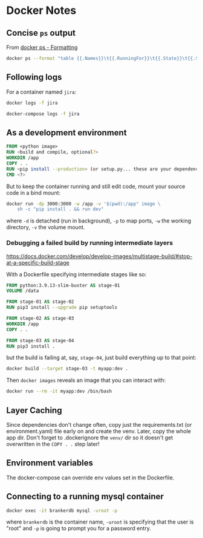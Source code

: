 # Docker Notes

## Concise `ps` output
From [docker ps - Formatting](https://docs.docker.com/engine/reference/commandline/ps/#formatting)
```bash
docker ps --format "table {{.Names}}\t{{.RunningFor}}\t{{.State}}\t{{.Status}}\t{{.Ports}}" -a
```

## Following logs
For a container named `jira`:
```bash
docker logs -f jira

docker-compose logs -f jira
```

## As a development environment
```dockerfile
FROM <python image>
RUN <build and compile, optional?>
WORKDIR /app
COPY . .
RUN <pip install --production> (or setup.py... these are your dependencies)
CMD <?>
```
But to keep the container running and still edit code, mount your source code in a bind mount:
```bash
docker run -dp 3000:3000 -w /app -v '$(pwd):/app" image \
	sh -c "pip install . && run dev"
```
where `-d` is detached (run in background), `-p` to map ports, `-w` the working directory, `-v`
the volume mount.

### Debugging a failed build by running intermediate layers
https://docs.docker.com/develop/develop-images/multistage-build/#stop-at-a-specific-build-stage

With a Dockerfile specifying intermediate stages like so:
```dockerfile
FROM python:3.9.13-slim-buster AS stage-01
VOLUME /data

FROM stage-01 AS stage-02
RUN pip3 install --upgrade pip setuptools

FROM stage-02 AS stage-03
WORKDIR /app
COPY . .

FROM stage-03 AS stage-04
RUN pip3 install .
```

but the build is failing at, say, `stage-04`, just build everything up to that point:
```bash
docker build --target stage-03 -t myapp:dev .
```

Then `docker images` reveals an image that you can interact with:
```bash
docker run --rm -it myapp:dev /bin/bash
```

## Layer Caching
Since dependencies don't change often, copy just the requirements.txt (or environment.yaml) file
early on and create the venv. Later, copy the whole app dir. Don't forget to .dockerignore the 
`venv/` dir so it doesn't get overwritten in the `COPY . .` step later!


## Environment variables
The docker-compose can override env values set in the Dockerfile.

## Connecting to a running mysql container
```bash
docker exec -it brankerdb mysql -uroot -p
```
where `brankerdb` is the container name, `-uroot` is specifying that the user is "root" and `-p` is
going to prompt you for a password entry.

